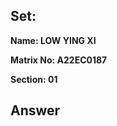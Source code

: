 ## Set:

**Name: LOW YING XI**

**Matrix No: A22EC0187**

**Section: 01**

## Answer

<img src="uc_exercise1.jpg" alt=""/></a>